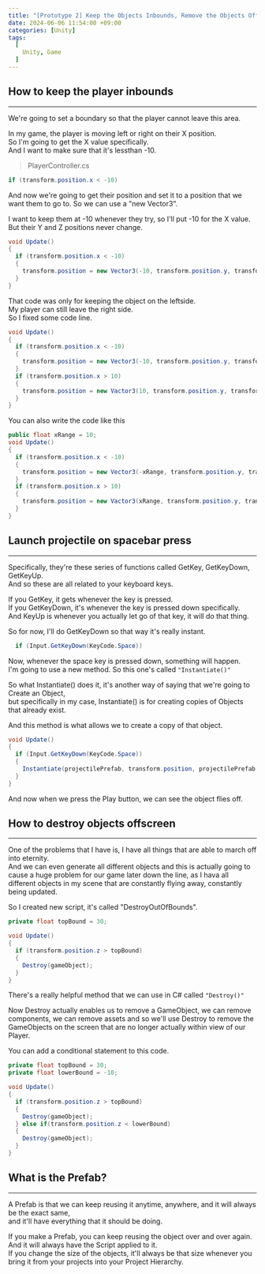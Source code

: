 ```yaml
---
title: "[Prototype 2] Keep the Objects Inbounds, Remove the Objects Offscreen, and Prefabs"
date: 2024-06-06 11:54:00 +09:00
categories: [Unity]
tags:
  [
    Unity, Game
  ]
---
```


How to keep the player inbounds
--------------------------------
*****

We're going to set a boundary so that the player cannot leave this area.

In my game, the player is moving left or right on their X position.    
So I'm going to get the X value specifically.   
And I want to make sure that it's lessthan -10.

> PlayerController.cs

```c#
if (transform.position.x < -10)
```

And now we're going to get their position and set it to a position that we want them to go to.
So we can use a "new Vector3".

I want to keep them at -10 whenever they try, so I'll put -10 for the X value.   
But their Y and Z positions never change.

```c#
void Update() 
{
  if (transform.position.x < -10) 
  {
    transform.position = new Vector3(-10, transform.position.y, transform.position.z);
  }
}
```

That code was only for keeping the object on the leftside.   
My player can still leave the right side.   
So I fixed some code line.   

```c#
void Update() 
{
  if (transform.position.x < -10) 
  {
    transform.position = new Vector3(-10, transform.position.y, transform.position.z);
  }
  if (transform.position.x > 10)
  {
    transform.position = new Vactor3(10, transform.position.y, transform.position.z);
  }
}
```

You can also write the code like this

```c#
public float xRange = 10;
void Update() 
{
  if (transform.position.x < -10) 
  {
    transform.position = new Vector3(-xRange, transform.position.y, transform.position.z);
  }
  if (transform.position.x > 10)
  {
    transform.position = new Vactor3(xRange, transform.position.y, transform.position.z);
  }
}
```

Launch projectile on spacebar press
------------------------------------
*****

Specifically, they're these series of functions called GetKey, GetKeyDown, GetKeyUp.   
And so these are all related to your keyboard keys.

If you GetKey, it gets whenever the key is pressed.   
If you GetKeyDown, it's whenever the key is pressed down specifically.   
And KeyUp is whenever you actually let go of that key, it will do that thing.   

So for now, I'll do GetKeyDown so that way it's really instant.

```c#
  if (Input.GetKeyDown(KeyCode.Space))
```

Now, whenever the space key is pressed down, something will happen.   
I'm going to use a new method. So this one's called ```"Instantiate()"```

So what Instantiate() does it,  it's another way of saying that we're going to Create an Object,   
but specifically in my case, Instantiate() is for creating copies of Objects that already exist.   

And this method is what allows we to create a copy of that object.

```c#
void Update() 
{
  if (Input.GetKeyDown(KeyCode.Space))
  {
    Instantiate(projectilePrefab, transform.position, projectilePrefab.transform.rotation);
  }
}
```
And now when we press the Play button, we can see the object flies off.


How to destroy objects offscreen
---------------------------------
*****

One of the problems that I have is, I have all things that are able to march off into eternity.    
And we can even generate all different objects and this is actually going to cause a huge problem for our game later down the line, as I hava all different objects in my scene that are constantly flying away, constantly being updated.

So I created new script, it's called "DestroyOutOfBounds".

```c#
private float topBound = 30;

void Update() 
{
  if (transform.position.z > topBound)
  {
    Destroy(gameObject);
  }
}
```
There's a really helpful method that we can use in C# called ```"Destroy()"```

Now Destroy actually enables us to remove a GameObject, we can remove components, we can remove assets and so we'll use Destroy to remove the GameObjects on the screen that are no longer actually within view of our Player.

You can add a conditional statement to this code.
```c#
private float topBound = 30;
private float lowerBound = -10;

void Update() 
{
  if (transform.position.z > topBound)
  {
    Destroy(gameObject);
  } else if(transform.position.z < lowerBound)
  {
    Destroy(gameObject);
  }
}
```

What is the Prefab?
--------------------
*****

A Prefab is that we can keep reusing it anytime, anywhere, and it will always be the exact same,    
and it'll have everything that it should be doing.

If you make a Prefab, you can keep reusing the object over and over again.    
And it will always have the Script applied to it.    
If you change the size of the objects, it'll always be that size whenever you bring it from your projects into your Project Hierarchy.